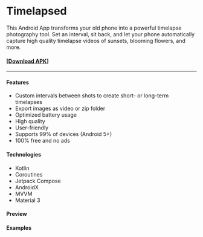 # Timelapsed

This Android App transforms your old phone into a powerful timelapse photography tool.
Set an interval, sit back, and let your phone automatically capture high quality timelapse videos
of sunsets, blooming flowers, and more.

#### [\[Download APK\]](https://github.com/nhcodes/Timelapsed/releases)

---

#### Features

- Custom intervals between shots to create short- or long-term timelapses
- Export images as video or zip folder
- Optimized battery usage
- High quality
- User-friendly
- Supports 99% of devices (Android 5+)
- 100% free and no ads

#### Technologies

- Kotlin
- Coroutines
- Jetpack Compose
- AndroidX
- MVVM
- Material 3

#### Preview

#### Examples
